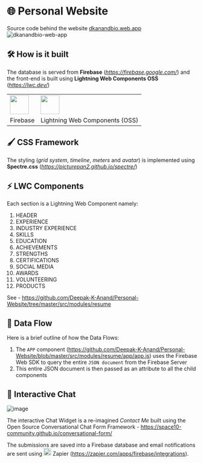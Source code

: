 # 🌐 Personal Website
Source code behind the website [dkanandbio.web.app](https://dkanandbio.web.app)
![dkanandbio-web-app](https://user-images.githubusercontent.com/3683725/81492436-3db17f80-92b5-11ea-9b77-c0a7f48d1221.png)

## 🛠️ How is it built
The database is served from **Firebase** (_https://firebase.google.com/_) and the front-end is built using **Lightning Web Components OSS** (_https://lwc.dev/_)

<table><tr><td><img src="https://dkanandbio.web.app/resources/img/built_with_firebase.svg" width="50" /></td>
  <td><img src="https://dkanandbio.web.app/resources/img/built_with_lwc.svg" width="50" /></td></tr><tr><td>Firebase</td>
  <td>Lightning Web Components (OSS)</td></tr></table>

## 🖌️ CSS Framework
The styling (_grid system_, _timeline_, _meters_ and _avatar_) is implemented using **Spectre.css** (_https://picturepan2.github.io/spectre/_)

## ⚡ LWC Components
Each section is a Lightning Web Component namely:
1.  HEADER
2.  EXPERIENCE
3.  INDUSTRY EXPERIENCE
4.  SKILLS
5.  EDUCATION
6.  ACHIEVEMENTS
7.  STRENGTHS
8.  CERTIFICATIONS
9.  SOCIAL MEDIA
10. AWARDS
11. VOLUNTEERING
12. PRODUCTS

See - https://github.com/Deepak-K-Anand/Personal-Website/tree/master/src/modules/resume

## 💾 Data Flow
Here is a brief outline of how the Data Flows:
1.  The `APP` component (https://github.com/Deepak-K-Anand/Personal-Website/blob/master/src/modules/resume/app/app.js) uses the Firebase Web SDK to query the entire `JSON document` from the Firebase Server
2.  This entire JSON document is then passed as an attribute to all the child components

## 💬 Interactive Chat
![image](https://user-images.githubusercontent.com/3683725/81493132-7eac9280-92bb-11ea-8ddb-ceb02664de3f.png)

The interactive Chat Widget is a re-imagined _Contact Me_ built using the Open Source Conversational Chat Form Framework - https://space10-community.github.io/conversational-form/

The submissions are saved into a Firebase database and email notifications are sent using <img src="https://user-images.githubusercontent.com/3683725/81495015-b40cac80-92ca-11ea-957c-d8717f11ff87.png" height="20"/>
 Zapier (https://zapier.com/apps/firebase/integrations).
